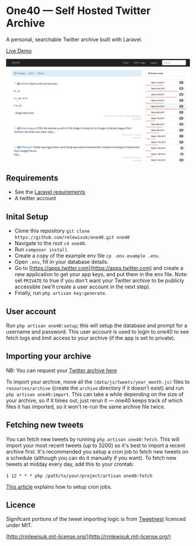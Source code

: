 # One40 — Self Hosted Twitter Archive

A personal, searchable Twitter archive built with Laravel.

[Live Demo](http://tweets.rbbl.ws)

![](screenshot.jpg)

## Requirements

- See the [Laravel requirements](https://laravel.com/docs/5.4#server-requirements)
- A twitter account

## Inital Setup

- Clone this repository `git clone https://github.com/rmlewisuk/one40.git one40`
- Navigate to the root `cd one40`. 
- Run `composer install`
- Create a copy of the example env file `cp .env.example .env`. 
- Open `.env`, fill in your database details. 
- Go to [https://apps.twitter.com](https://apps.twitter.com) and create a new application to get your app keys, and put them in the env file. Note: set `PRIVATE` to true if you don't want your Twitter archive to be publicly accessible (we'll create a user account in the next step). 
- Finally, run `php artisan key:generate`.

## User account

Run `php artisan one40:setup`; this will setup the database and prompt for a username and password. This user account is used to login to one40 to see fetch logs and limit access to your archive (if the app is set to private).

## Importing your archive

NB: You can request your [Twitter archive here](https://support.twitter.com/articles/20170160)

To import your archive, move all the `(data/js/tweets/year_month.js)` files to `resources/archive` (create the `archive` directory if it doesn't exist) and run `php artisan one40:import`. This can take a while depending on the size of your archive, so if it times out, just rerun it — one40 keeps track of which files it has imported, so it won't re-run the same archive file twice.

## Fetching new tweets

You can fetch new tweets by running `php artisan one40:fetch`. This will import your most recent tweets (up to 3200) so it's best to import a recent archive first. It's recommended you setup a cron job to fetch new tweets on a schedule (although you can do it manually if you want). To fetch new tweets at midday every day, add this to your crontab:

`1 12 * * * php /path/to/your/project/artisan one40:fetch`

[This article](https://www.digitalocean.com/community/tutorials/how-to-use-cron-to-automate-tasks-on-a-vps) explains how to setup cron jobs.

## Licence

Signifcant portions of the tweet importing logic is from [Tweetnest](https://github.com/graulund/tweetnest/blob/master/LICENSE.txt) licenced under MIT.

[http://rmlewisuk.mit-license.org/](http://rmlewisuk.mit-license.org/)